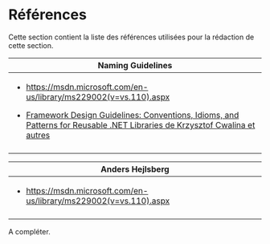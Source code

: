 # Références

Cette section contient la liste des références utilisées pour la rédaction de cette section.

|Naming Guidelines |
| -- |
|<ul><li><a href='https://msdn.microsoft.com/en-us/library/ms229002(v=vs.110).aspx'>https://msdn.microsoft.com/en-us/library/ms229002(v=vs.110).aspx</a></li></ul><ul><li><a href='http://www.amazon.fr/dp/0321545613'>Framework Design Guidelines: Conventions, Idioms, and Patterns for Reusable .NET Libraries de Krzysztof Cwalina et autres </a></li></ul>|
| |




|Anders Hejlsberg |
| -- |
|<ul><li><a href='https://msdn.microsoft.com/en-us/library/ms229002(v=vs.110).aspx'>https://msdn.microsoft.com/en-us/library/ms229002(v=vs.110).aspx</a></li></ul>|
| |



A compléter.